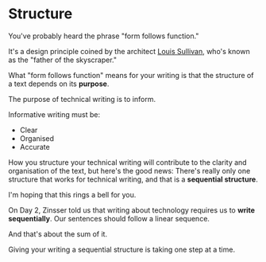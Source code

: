 # Structure

You've probably heard the phrase "form follows function."

It's a design principle coined by the architect [Louis Sullivan](https://en.wikipedia.org/wiki/Louis_Sullivan), who's known as the "father of the skyscraper."

What "form follows function" means for your writing is that the structure of a text depends on its **purpose**.

The purpose of technical writing is to inform.

Informative writing must be:
* Clear
* Organised
* Accurate

How you structure your technical writing will contribute to the clarity and organisation of the text, but here's the good news: There's really only one structure that works for technical writing, and that is a **sequential structure**.

I'm hoping that this rings a bell for you.

On Day 2, Zinsser told us that writing about technology requires us to **write sequentially**. Our sentences should follow a linear sequence.

And that's about the sum of it.

Giving your writing a sequential structure is taking one step at a time.
